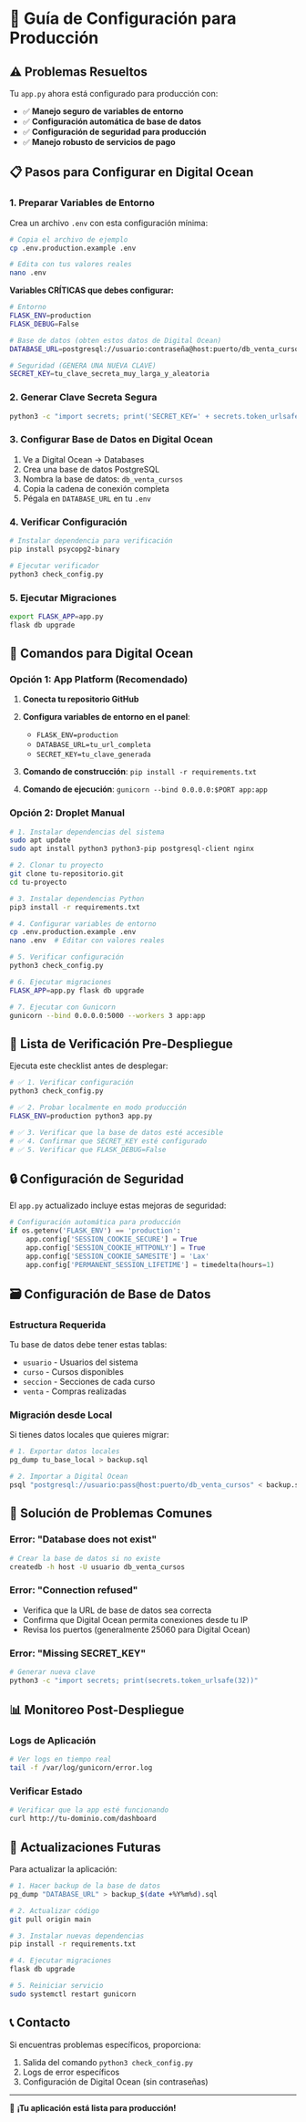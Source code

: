 # 🚀 Guía de Configuración para Producción

## ⚠️ Problemas Resueltos

Tu `app.py` ahora está configurado para producción con:

- ✅ **Manejo seguro de variables de entorno**
- ✅ **Configuración automática de base de datos**
- ✅ **Configuración de seguridad para producción**
- ✅ **Manejo robusto de servicios de pago**

## 📋 Pasos para Configurar en Digital Ocean

### 1. **Preparar Variables de Entorno**

Crea un archivo `.env` con esta configuración mínima:

```bash
# Copia el archivo de ejemplo
cp .env.production.example .env

# Edita con tus valores reales
nano .env
```

**Variables CRÍTICAS que debes configurar:**

```bash
# Entorno
FLASK_ENV=production
FLASK_DEBUG=False

# Base de datos (obten estos datos de Digital Ocean)
DATABASE_URL=postgresql://usuario:contraseña@host:puerto/db_venta_cursos

# Seguridad (GENERA UNA NUEVA CLAVE)
SECRET_KEY=tu_clave_secreta_muy_larga_y_aleatoria
```

### 2. **Generar Clave Secreta Segura**

```bash
python3 -c "import secrets; print('SECRET_KEY=' + secrets.token_urlsafe(32))"
```

### 3. **Configurar Base de Datos en Digital Ocean**

1. Ve a Digital Ocean → Databases
2. Crea una base de datos PostgreSQL
3. Nombra la base de datos: `db_venta_cursos`
4. Copia la cadena de conexión completa
5. Pégala en `DATABASE_URL` en tu `.env`

### 4. **Verificar Configuración**

```bash
# Instalar dependencia para verificación
pip install psycopg2-binary

# Ejecutar verificador
python3 check_config.py
```

### 5. **Ejecutar Migraciones**

```bash
export FLASK_APP=app.py
flask db upgrade
```

## 🔧 Comandos para Digital Ocean

### Opción 1: App Platform (Recomendado)

1. **Conecta tu repositorio GitHub**
2. **Configura variables de entorno en el panel**:
   - `FLASK_ENV=production`
   - `DATABASE_URL=tu_url_completa`
   - `SECRET_KEY=tu_clave_generada`

3. **Comando de construcción**: `pip install -r requirements.txt`
4. **Comando de ejecución**: `gunicorn --bind 0.0.0.0:$PORT app:app`

### Opción 2: Droplet Manual

```bash
# 1. Instalar dependencias del sistema
sudo apt update
sudo apt install python3 python3-pip postgresql-client nginx

# 2. Clonar tu proyecto
git clone tu-repositorio.git
cd tu-proyecto

# 3. Instalar dependencias Python
pip3 install -r requirements.txt

# 4. Configurar variables de entorno
cp .env.production.example .env
nano .env  # Editar con valores reales

# 5. Verificar configuración
python3 check_config.py

# 6. Ejecutar migraciones
FLASK_APP=app.py flask db upgrade

# 7. Ejecutar con Gunicorn
gunicorn --bind 0.0.0.0:5000 --workers 3 app:app
```

## 🚨 Lista de Verificación Pre-Despliegue

Ejecuta este checklist antes de desplegar:

```bash
# ✅ 1. Verificar configuración
python3 check_config.py

# ✅ 2. Probar localmente en modo producción
FLASK_ENV=production python3 app.py

# ✅ 3. Verificar que la base de datos esté accesible
# ✅ 4. Confirmar que SECRET_KEY esté configurado
# ✅ 5. Verificar que FLASK_DEBUG=False
```

## 🔒 Configuración de Seguridad

El `app.py` actualizado incluye estas mejoras de seguridad:

```python
# Configuración automática para producción
if os.getenv('FLASK_ENV') == 'production':
    app.config['SESSION_COOKIE_SECURE'] = True
    app.config['SESSION_COOKIE_HTTPONLY'] = True
    app.config['SESSION_COOKIE_SAMESITE'] = 'Lax'
    app.config['PERMANENT_SESSION_LIFETIME'] = timedelta(hours=1)
```

## 🗃️ Configuración de Base de Datos

### Estructura Requerida

Tu base de datos debe tener estas tablas:
- `usuario` - Usuarios del sistema
- `curso` - Cursos disponibles
- `seccion` - Secciones de cada curso
- `venta` - Compras realizadas

### Migración desde Local

Si tienes datos locales que quieres migrar:

```bash
# 1. Exportar datos locales
pg_dump tu_base_local > backup.sql

# 2. Importar a Digital Ocean
psql "postgresql://usuario:pass@host:puerto/db_venta_cursos" < backup.sql
```

## 🚦 Solución de Problemas Comunes

### Error: "Database does not exist"
```bash
# Crear la base de datos si no existe
createdb -h host -U usuario db_venta_cursos
```

### Error: "Connection refused"
- Verifica que la URL de base de datos sea correcta
- Confirma que Digital Ocean permita conexiones desde tu IP
- Revisa los puertos (generalmente 25060 para Digital Ocean)

### Error: "Missing SECRET_KEY"
```bash
# Generar nueva clave
python3 -c "import secrets; print(secrets.token_urlsafe(32))"
```

## 📊 Monitoreo Post-Despliegue

### Logs de Aplicación
```bash
# Ver logs en tiempo real
tail -f /var/log/gunicorn/error.log
```

### Verificar Estado
```bash
# Verificar que la app esté funcionando
curl http://tu-dominio.com/dashboard
```

## 🔄 Actualizaciones Futuras

Para actualizar la aplicación:

```bash
# 1. Hacer backup de la base de datos
pg_dump "DATABASE_URL" > backup_$(date +%Y%m%d).sql

# 2. Actualizar código
git pull origin main

# 3. Instalar nuevas dependencias
pip install -r requirements.txt

# 4. Ejecutar migraciones
flask db upgrade

# 5. Reiniciar servicio
sudo systemctl restart gunicorn
```

## 📞 Contacto

Si encuentras problemas específicos, proporciona:
1. Salida del comando `python3 check_config.py`
2. Logs de error específicos
3. Configuración de Digital Ocean (sin contraseñas)

---

🎉 **¡Tu aplicación está lista para producción!**